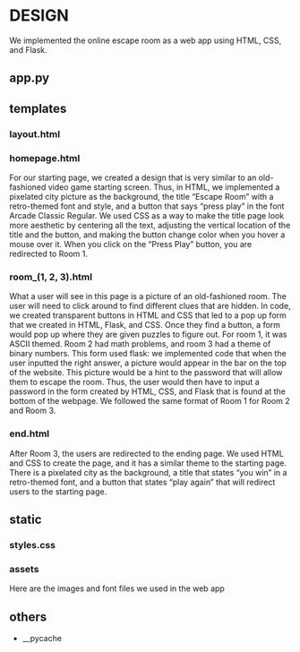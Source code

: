 # DESIGN

We implemented the online escape room as a web app using HTML, CSS, and Flask. 

## app.py


## templates

### layout.html

### homepage.html

For our starting page, we created a design that is very similar to an old-fashioned video game starting screen. Thus, in HTML, we implemented a pixelated city picture as the background, the title “Escape Room” with a retro-themed font and style, and a button that says “press play” in the font Arcade Classic Regular. We used CSS as a way to make the title page look more aesthetic by centering all the text, adjusting the vertical location of the title and the button, and making the button change color when you hover a mouse over it. When you click on the “Press Play” button, you are redirected to Room 1.

### room_(1, 2, 3).html

What a user will see in this page is a picture of an old-fashioned room. The user will need to click around to find different clues that are hidden. In code, we created transparent buttons in HTML and CSS that led to a pop up form that we created in HTML, Flask, and CSS. Once they find a button, a form would pop up where they are given puzzles to figure out. For room 1, it was ASCII themed. Room 2 had math problems, and room 3 had a theme of binary numbers. This form used flask: we implemented code that when the user inputted the right answer, a picture would appear in the bar on the top of the website. This picture would be a hint to the password that will allow them to escape the room. Thus, the user would then have to input a password in the form created by HTML, CSS, and Flask that is found at the bottom of the webpage. We followed the same format of Room 1 for Room 2 and Room 3. 

### end.html

After Room 3, the users are redirected to the ending page. We used HTML and CSS to create the page, and it has a similar theme to the starting page. There is a pixelated city as the background, a title that states “you win” in a retro-themed font, and a button that states “play again” that will redirect users to the starting page.

## static

### styles.css

### assets

Here are the images and font files we used in the web app

## others
- __pycache